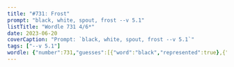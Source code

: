 ```yaml
---
title: "#731: Frost"
prompt: "black, white, spout, frost --v 5.1"
listTitle: "Wordle 731 4/6*"
date: 2023-06-20
coverCaption: "Prompt: `black, white, spout, frost --v 5.1`"
tags: ["--v 5.1"]
wordle: {"number":731,"guesses":[{"word":"black","represented":true},{"word":"white","represented":true},{"word":"spout","represented":true},{"word":"frost","represented":true}]}
---
```

